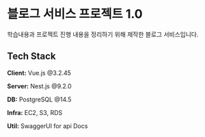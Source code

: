 
# 블로그 서비스 프로젝트 1.0

학습내용과 프로젝트 진행 내용을 정리하기 위해 제작한 블로그 서비스입니다.


## Tech Stack

**Client:** Vue.js  @3.2.45

**Server:** Nest.js @9.2.0
 
**DB:** PostgreSQL @14.5

**Infra:** EC2, S3, RDS

**Util:** SwaggerUI for api Docs
